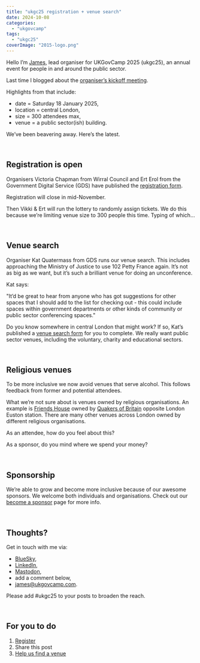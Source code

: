 ```yaml
---
title: "ukgc25 registration + venue search"
date: 2024-10-08
categories: 
  - "ukgovcamp"
tags: 
  - "ukgc25"
coverImage: "2015-logo.png"
---
```


Hello I’m [James](https://www.cattell.com/), lead organiser for UKGovCamp 2025 (ukgc25), an annual event for people in and around the public sector. 

Last time I blogged about the [organiser’s kickoff meeting](https://www.ukgovcamp.com/2024/08/16/ukgc25-kick-off/). 

Highlights from that include:

- date = Saturday 18 January 2025, 
- location = central London, 
- size = 300 attendees max, 
- venue = a public sector(ish) building. 

We’ve been beavering away. Here’s the latest.

 

## **Registration is open**

Organisers Victoria Chapman from Wirral Council and Ert Erol from the Government Digital Service (GDS) have published the [registration form](https://docs.google.com/forms/d/e/1FAIpQLSdlaLIKVrTDBBQvjvXJZ2HgF1PRFkhBx4VkzjzCOTE6nFSrrA/viewform?usp=sf_link). 

Registration will close in mid-November. 

Then Vikki & Ert will run the lottery to randomly assign tickets. We do this because we’re limiting venue size to 300 people this time. Typing of which…

 

## **Venue search**

Organiser Kat Quatermass from GDS runs our venue search. This includes approaching the Ministry of Justice to use 102 Petty France again. It’s not as big as we want, but it’s such a brilliant venue for doing an unconference. 

Kat says:

"It’d be great to hear from anyone who has got suggestions for other spaces that I should add to the list for checking out - this could include spaces within government departments or other kinds of community or public sector conferencing spaces."

Do you know somewhere in central London that might work? If so, Kat’s published a [venue search form](https://forms.gle/1uujZxVo6uLARxyV7) for you to complete. We really want public sector venues, including the voluntary, charity and educational sectors.

 

## **Religious venues**

To be more inclusive we now avoid venues that serve alcohol. This follows feedback from former and potential attendees. 

What we’re not sure about is venues owned by religious organisations. An example is [Friends House](https://friendshouse.co.uk/) owned by [Quakers of Britain](https://www.quaker.org.uk/) opposite London Euston station. There are many other venues across London owned by different religious organisations. 

As an attendee, how do you feel about this? 

As a sponsor, do you mind where we spend your money?

 

## **Sponsorship**

We’re able to grow and become more inclusive because of our awesome sponsors. We welcome both individuals and organisations. Check out our [become a sponsor](https://www.ukgovcamp.com/become-a-sponsor/) page for more info.

 

## **Thoughts?**

Get in touch with me via: 

- [BlueSky](https://bsky.app/profile/jacattell.bsky.social/post/3l5ymlg4c6j2m),
- [LinkedIn](https://www.linkedin.com/posts/jacattell_ukgc25-registration-venue-search-activity-7249365800355008512-Q8BT),
- [Mastodon](https://mastodon.me.uk/@jacattell/113271337571910426),
- add a comment below,
- [james@ukgovcamp.com](mailto:james@ukgovcamp.com).

Please add #ukgc25 to your posts to broaden the reach. 

 

## **For you to do**

1. [Register](https://docs.google.com/forms/d/e/1FAIpQLSdlaLIKVrTDBBQvjvXJZ2HgF1PRFkhBx4VkzjzCOTE6nFSrrA/viewform?usp=sf_link)
2. Share this post
3. [Help us find a venue](https://forms.gle/1uujZxVo6uLARxyV7)
